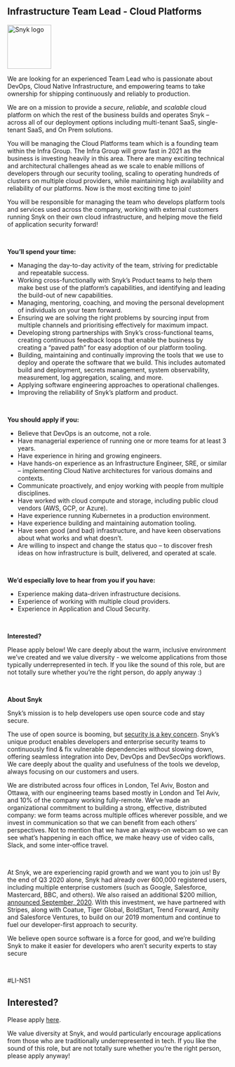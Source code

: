 Infrastructure Team Lead - Cloud Platforms
---

<img src="https://res.cloudinary.com/snyk/image/upload/v1537345894/press-kit/brand/logo-black.png" width="100" alt="Snyk logo" />

<p><span style="font-weight: 400;">We are looking for an experienced Team Lead who is passionate about DevOps, Cloud Native Infrastructure, and empowering teams to take ownership for shipping continuously and reliably to production.</span></p>
<p><span style="font-weight: 400;">We are on a mission to </span><span style="font-weight: 400;">provide a </span><em><span style="font-weight: 400;">secure</span></em><span style="font-weight: 400;">, </span><em><span style="font-weight: 400;">reliable</span></em><span style="font-weight: 400;">, and </span><em><span style="font-weight: 400;">scalable</span></em><span style="font-weight: 400;"> cloud platform on which the rest of the business builds and operates Snyk – across all of our deployment options including multi-tenant SaaS, single-tenant SaaS, and On Prem solutions.</span></p>
<p><span style="font-weight: 400;">You will be managing the Cloud Platforms team which is a founding team within the Infra Group. The Infra Group will grow fast in 2021 as the business is investing heavily in this area. There are many exciting technical and architectural challenges ahead as we scale to enable millions of developers through our security tooling, scaling to operating hundreds of clusters on multiple cloud providers, while maintaining high availability and reliability of our platforms. Now is the most exciting time to join!</span></p>
<p><span style="font-weight: 400;">You will be responsible for managing the team who develops platform tools and services used across the company, working with external customers running Snyk on their own cloud infrastructure, and helping move the field of application security forward!</span></p>
<p>&nbsp;</p>
<p><strong>You’ll spend your time:</strong></p>
<ul>
<li style="font-weight: 400;"><span style="font-weight: 400;">Managing the day-to-day activity of the team, striving for predictable and repeatable success.</span></li>
<li style="font-weight: 400;"><span style="font-weight: 400;">Working cross-functionally with Snyk’s Product teams to help them make best use of the platform’s capabilities, and identifying and leading the build-out of new capabilities.</span></li>
<li style="font-weight: 400;"><span style="font-weight: 400;">Managing, mentoring, coaching, and moving the personal development of individuals on your team forward.</span></li>
<li style="font-weight: 400;"><span style="font-weight: 400;">Ensuring we are solving the right problems by sourcing input from multiple channels and prioritising effectively for maximum impact.</span></li>
<li style="font-weight: 400;"><span style="font-weight: 400;">Developing strong partnerships with Snyk’s cross-functional teams, creating continuous feedback loops that enable the business by creating a “paved path” for easy adoption of our platform tooling.</span></li>
<li style="font-weight: 400;"><span style="font-weight: 400;">Building, maintaining and continually improving the tools that we use to deploy and operate the software that we build. This includes automated build and deployment, secrets management, system observability, measurement, log aggregation, scaling, and more.</span></li>
<li style="font-weight: 400;"><span style="font-weight: 400;">Applying software engineering approaches to operational challenges.</span></li>
<li style="font-weight: 400;"><span style="font-weight: 400;">Improving the reliability of Snyk’s platform and product.</span></li>
</ul>
<p>&nbsp;</p>
<p><strong>You should apply if you:</strong></p>
<ul>
<li style="font-weight: 400;"><span style="font-weight: 400;">Believe that DevOps is an outcome, not a role.</span></li>
<li style="font-weight: 400;"><span style="font-weight: 400;">Have managerial experience of running one or more teams for at least 3 years.</span></li>
<li style="font-weight: 400;"><span style="font-weight: 400;">Have experience in hiring and growing engineers.</span></li>
<li style="font-weight: 400;"><span style="font-weight: 400;">Have hands-on experience as an Infrastructure Engineer, SRE, or similar – implementing Cloud Native architectures for various domains and contexts.</span></li>
<li style="font-weight: 400;"><span style="font-weight: 400;">Communicate proactively, and enjoy working with people from multiple disciplines.</span></li>
<li style="font-weight: 400;"><span style="font-weight: 400;">Have worked with cloud compute and storage, including public cloud vendors (AWS, GCP, or Azure).</span></li>
<li style="font-weight: 400;"><span style="font-weight: 400;">Have experience running Kubernetes in a production environment.</span></li>
<li style="font-weight: 400;"><span style="font-weight: 400;">Have experience building and maintaining automation tooling.</span></li>
<li style="font-weight: 400;"><span style="font-weight: 400;">Have seen good (and bad) infrastructure, and have keen observations about what works and what doesn’t.</span></li>
<li style="font-weight: 400;"><span style="font-weight: 400;">Are willing to inspect and change the status quo – to discover fresh ideas on how infrastructure is built, delivered, and operated at scale.</span></li>
</ul>
<p>&nbsp;</p>
<p><strong>We’d especially love to hear from you if you have:</strong></p>
<ul>
<li style="font-weight: 400;"><span style="font-weight: 400;">Experience making data-driven infrastructure decisions.</span></li>
<li style="font-weight: 400;"><span style="font-weight: 400;">Experience of working with multiple cloud providers.</span></li>
<li style="font-weight: 400;"><span style="font-weight: 400;">Experience in Application and Cloud Security.</span></li>
</ul>
<p>&nbsp;</p>
<p><strong>Interested?</strong></p>
<p><span style="font-weight: 400;">Please apply below! We care deeply about the warm, inclusive environment we’ve created and we value diversity - we welcome applications from those typically underrepresented in tech. If you like the sound of this role, but are not totally sure whether you’re the right person, do apply anyway :)</span></p>
<p>&nbsp;</p>
<p><strong>About Snyk</strong></p>
<p><span style="font-weight: 400;">Snyk’s mission is to help developers use open source code and stay secure.&nbsp;</span></p>
<p><span style="font-weight: 400;">The use of open source is booming, but </span><a href="https://snyk.io/blog/devsecops-insights-2020/"><span style="font-weight: 400;">security is a key concern</span></a><span style="font-weight: 400;">. Snyk’s unique product enables developers and enterprise security teams to continuously find &amp; fix vulnerable dependencies without slowing down, offering seamless integration into Dev, DevOps and DevSecOps workflows. We care deeply about the quality and usefulness of the tools we develop, always focusing on our customers and users.&nbsp;</span></p>
<p><span style="font-weight: 400;">We are distributed across four offices in London, Tel Aviv, Boston and Ottawa, with our engineering teams based mostly in London and Tel Aviv, and 10% of the company working fully-remote. We’ve made an organizational commitment to building a strong, effective, distributed company: we form teams across multiple offices wherever possible, and we invest in communication so that we can benefit from each others’ perspectives. Not to mention that we have an always-on webcam so we can see what’s happening in each office, we make heavy use of video calls, Slack, and some inter-office travel.</span></p>
<p>&nbsp;</p>
<p><span style="font-weight: 400;">At Snyk, we are experiencing rapid growth and we want you to join us! By the end of Q3 2020 alone, Snyk had already over 600,000 registered users, including multiple enterprise customers (such as Google, Salesforce, Mastercard, BBC, and others). We also raised an additional $200 million, </span><a href="https://snyk.io/blog/snyk-closes-200m-to-modernize-security-industry/"><span style="font-weight: 400;">announced September, 2020</span></a><span style="font-weight: 400;">. With this investment, we have partnered with Stripes, along with Coatue, Tiger Global, BoldStart, Trend Forward, Amity and Salesforce Ventures, to build on our 2019 momentum and continue to fuel our developer-first approach to security.&nbsp;</span></p>
<p><span style="font-weight: 400;">We believe open source software is a force for good, and we’re building Snyk to make it easier for developers who aren’t security experts to stay secure</span></p>
<p>&nbsp;</p>
<p><span style="font-weight: 400;">#LI-NS1</span></p>

Interested?
---

Please apply [here](https://boards.greenhouse.io/snyk/jobs/4915638002#app).

We value diversity at Snyk, and would particularly encourage applications from those who are traditionally underrepresented in tech.
If you like the sound of this role, but are not totally sure whether you’re the right person, please apply anyway!
